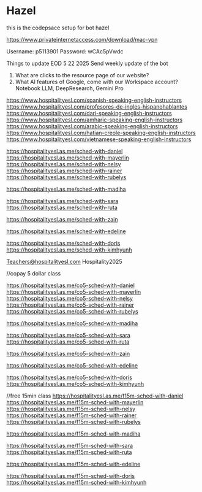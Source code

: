 # Hazel
this is the codepsace setup for bot hazel

https://www.privateinternetaccess.com/download/mac-vpn


Username: p5113901
Password: wCAc5pVwdc


Things to update EOD 5 22 2025
Send weekly update of the bot
1. What are clicks to the resource page of our website?
2. What AI features of Google, come with our Workspace account? Notebook LLM, DeepResearch, Gemini Pro


https://www.hospitalityesl.com/spanish-speaking-english-instructors
https://www.hospitalityesl.com/profesores-de-ingles-hispanohablantes
https://www.hospitalityesl.com/dari-speaking-english-instructors
https://www.hospitalityesl.com/amharic-speaking-english-instructors
https://www.hospitalityesl.com/arabic-speaking-english-instructors
https://www.hospitalityesl.com/hatian-creole-speaking-english-instructors
https://www.hospitalityesl.com/vietnamese-speaking-english-instructors


https://hospitalityesl.as.me/sched-with-daniel
https://hospitalityesl.as.me/sched-with-mayerlin
https://hospitalityesl.as.me/sched-with-nelsy
https://hospitalityesl.as.me/sched-with-rainer
https://hospitalityesl.as.me/sched-with-rubelys

https://hospitalityesl.as.me/sched-with-madiha

https://hospitalityesl.as.me/sched-with-sara
https://hospitalityesl.as.me/sched-with-ruta

https://hospitalityesl.as.me/sched-with-zain

https://hospitalityesl.as.me/sched-with-edeline

https://hospitalityesl.as.me/sched-with-doris
https://hospitalityesl.as.me/sched-with-kimhyunh


Teachers@hospitalityesl.com
Hospitality2025

//copay 5 dollar class

https://hospitalityesl.as.me/co5-sched-with-daniel
https://hospitalityesl.as.me/co5-sched-with-mayerlin
https://hospitalityesl.as.me/co5-sched-with-nelsy
https://hospitalityesl.as.me/co5-sched-with-rainer
https://hospitalityesl.as.me/co5-sched-with-rubelys

https://hospitalityesl.as.me/co5-sched-with-madiha

https://hospitalityesl.as.me/co5-sched-with-sara
https://hospitalityesl.as.me/co5-sched-with-ruta

https://hospitalityesl.as.me/co5-sched-with-zain

https://hospitalityesl.as.me/co5-sched-with-edeline

https://hospitalityesl.as.me/co5-sched-with-doris
https://hospitalityesl.as.me/co5-sched-with-kimhyunh


//free 15min class
https://hospitalityesl.as.me/f15m-sched-with-daniel
https://hospitalityesl.as.me/f15m-sched-with-mayerlin
https://hospitalityesl.as.me/f15m-sched-with-nelsy
https://hospitalityesl.as.me/f15m-sched-with-rainer
https://hospitalityesl.as.me/f15m-sched-with-rubelys

https://hospitalityesl.as.me/f15m-sched-with-madiha

https://hospitalityesl.as.me/f15m-sched-with-sara
https://hospitalityesl.as.me/f15m-sched-with-ruta

https://hospitalityesl.as.me/f15m-sched-with-edeline

https://hospitalityesl.as.me/f15m-sched-with-doris
https://hospitalityesl.as.me/f15m-sched-with-kimhyunh